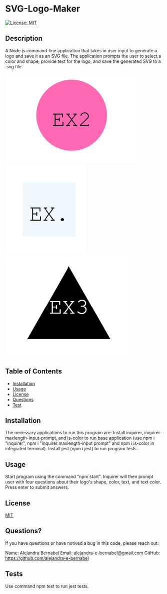 # SVG-Logo-Maker
[![License: MIT](https://img.shields.io/badge/License-MIT-yellow.svg)](https://opensource.org/licenses/MIT)

## Description

A Node.js command-line application that takes in user input to generate a logo and save it as an SVG file. The application prompts the user to select a color and shape, provide text for the logo, and save the generated SVG to a .svg file.

![Circle Example](image.png)
![Rectangle Example](image-1.png)
![Triangle Example](image-2.png)

## Table of Contents

- [Installation](#installation)
- [Usage](#usage)
- [License](#license)
- [Questions](#questions?)
- [Test](#tests)

## Installation

The necessary applications to run this program are:
Install inquirer, inquirer-maxlength-input-prompt, and is-color to run base application (use npm i "inquirer", npm i "inquirer.maxlength-input prompt" and npm i is-color in integrated terminal). Install jest (npm i jest) to run program tests. 

## Usage

Start program using the command "npm start". Inquirer will then prompt user with four questions about their logo's shape, color, text, and text color. Press enter to submit answers.

## License 

[MIT](https://choosealicense.com/licenses/mit/)

## Questions? 

If you have questions or have notived a bug in this code, please reach out:

Name: Alejandra Bernabel
Email: alejandra-e-bernabel@gmail.com
GitHub: https://github.com/alejandra-e-bernabel

## Tests 

Use command npm test to run jest tests.
